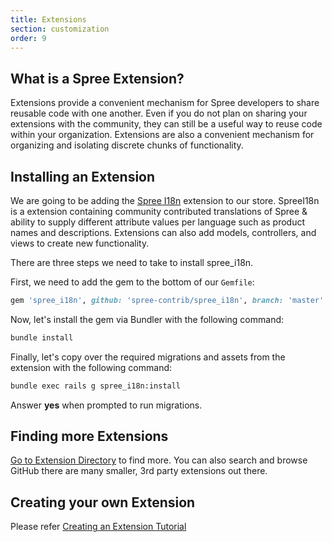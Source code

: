 ```yaml
---
title: Extensions
section: customization
order: 9
---
```


## What is a Spree Extension?

Extensions provide a convenient mechanism for Spree developers to share reusable code with one another. Even if you do not plan on sharing your extensions with the community, they can still be a useful way to reuse code within your organization. Extensions are also a convenient mechanism for organizing and isolating discrete chunks of functionality.

## Installing an Extension

We are going to be adding the [Spree I18n](https://github.com/spree-contrib/spree_i18n) extension to our store. SpreeI18n is a extension containing community contributed translations of Spree & ability to supply different attribute values per language such as product names and descriptions. Extensions can also add models, controllers, and views to create new functionality.

There are three steps we need to take to install spree_i18n.

First, we need to add the gem to the bottom of our `Gemfile`:

```ruby
gem 'spree_i18n', github: 'spree-contrib/spree_i18n', branch: 'master'
```

Now, let's install the gem via Bundler with the following command:

```bash
bundle install
```

Finally, let's copy over the required migrations and assets from the extension with the following command:

```bash
bundle exec rails g spree_i18n:install
```

Answer **yes** when prompted to run migrations.

## Finding more Extensions

[Go to Extension Directory](/extensions/) to find more. You can also search and browse GitHub there are many smaller, 
3rd party extensions out there.

## Creating your own Extension

Please refer [Creating an Extension Tutorial](/developer/tutorials/extensions_tutorial.html)
